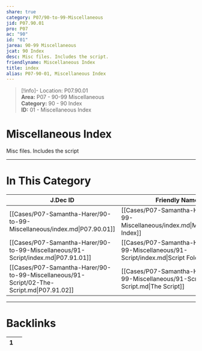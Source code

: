 ```yaml
---  
share: true  
category: P07/90-to-99-Miscellaneous  
jid: P07.90.01  
pro: P07  
ac: "90"  
id: "01"  
jarea: 90-99 Miscellaneous  
jcat: 90 Index  
desc: Misc files. Includes the script.  
friendlyname: Miscellaneous Index  
title: index  
alias: P07-90-01, Miscellaneous Index  
---  
```

  
>[!info]- Location: P07.90.01  
>**Area:** P07 - 90-99 Miscellaneous  
>**Category:** 90 - 90 Index  
>**ID:** 01 - Miscellaneous Index  
  
# Miscellaneous Index  
  
Misc files. Includes the script  
  
  
  
---  
# In This Category  
  
| J.Dec ID                                                                                  | Friendly Name                                                                               | Description                       |  
| ----------------------------------------------------------------------------------------- | ------------------------------------------------------------------------------------------- | --------------------------------- |  
| [[Cases/P07-Samantha-Harer/90-to-99-Miscellaneous/index.md\|P07.90.01]]                   | [[Cases/P07-Samantha-Harer/90-to-99-Miscellaneous/index.md\|Miscellaneous Index]]           | Misc files. Includes the script.  |  
| [[Cases/P07-Samantha-Harer/90-to-99-Miscellaneous/91-Script/index.md\|P07.91.01]]         | [[Cases/P07-Samantha-Harer/90-to-99-Miscellaneous/91-Script/index.md\|Script Folder Index]] | This folder contains the script.  |  
| [[Cases/P07-Samantha-Harer/90-to-99-Miscellaneous/91-Script/02-The-Script.md\|P07.91.02]] | [[Cases/P07-Samantha-Harer/90-to-99-Miscellaneous/91-Script/02-The-Script.md\|The Script]]  | This is the script for this case. |  
  
  
---  
# Backlinks  
<div><table class="dataview table-view-table"><thead class="table-view-thead"><tr class="table-view-tr-header"><th class="table-view-th"><span></span><span class="dataview small-text">1</span></th><th class="table-view-th"><span></span></th></tr></thead><tbody class="table-view-tbody"></tbody></table></div>